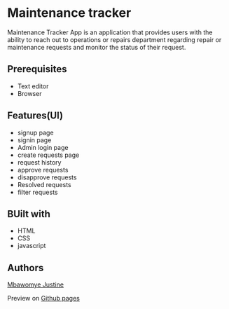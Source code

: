 # Maintenance tracker
Maintenance Tracker App is an application that provides users with the ability to reach out to operations or repairs department regarding repair or maintenance requests and monitor the status of their request.

## Prerequisites
* Text editor
* Browser 

## Features(UI)
* signup page
* signin page
* Admin login page
* create requests page
* request history
* approve requests
* disapprove requests
* Resolved requests 
* filter requests

## BUilt with
* HTML
* CSS
* javascript

## Authors
[Mbawomye Justine](https://github.com/justinembawomye)

Preview on <a href="https://justinembawomye.github.io/tracker/UI/signin">Github pages</a>